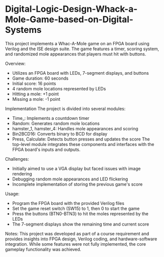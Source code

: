 # Digital-Logic-Design-Whack-a-Mole-Game-based-on-Digital-Systems


This project implements a Whac-A-Mole game on an FPGA board using Verilog and the ISE design suite. The game features a timer, scoring system, and randomized mole appearances that players must hit with buttons.

Overview:
- Utilizes an FPGA board with LEDs, 7-segment displays, and buttons
- Game duration: 60 seconds
- Initial score: 16 points
- 4 random mole locations represented by LEDs
- Hitting a mole: +1 point
- Missing a mole: -1 point

Implementation
The project is divided into several modules:

- Time_: Implements a countdown timer
- Random: Generates random mole locations
- hamster_1, hamster_4: Handles mole appearances and scoring
- Bin2BCD16: Converts binary to BCD for display
- Press, Calculate: Detects button presses and updates the score
The top-level module integrates these components and interfaces with the FPGA board's inputs and outputs.

Challenges:
- Initially aimed to use a VGA display but faced issues with image rendering
- Debugging random mole appearances and LED flickering
- Incomplete implementation of storing the previous game's score

Usage:
- Program the FPGA board with the provided Verilog files
- Set the game reset switch (SW15) to 1, then 0 to start the game
- Press the buttons (BTN0-BTN3) to hit the moles represented by the LEDs
- The 7-segment displays show the remaining time and current score

Notes:
This project was developed as part of a course requirement and provides insights into FPGA design, Verilog coding, and hardware-software integration. While some features were not fully implemented, the core gameplay functionality was achieved.

